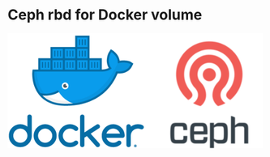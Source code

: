 
# Ceph rbd for Docker volume
  ![docker-ceph](https://raw.githubusercontent.com/rahulwaykos/docker-ceph/master/docker-ceph.png)
